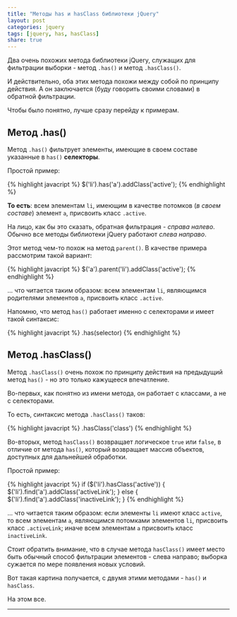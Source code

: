 ```yaml
---
title: "Методы has и hasClass библиотеки jQuery"
layout: post
categories: jquery
tags: [jquery, has, hasClass]
share: true
---
```


Два очень похожих метода библиотеки jQuery, служащих для фильтрации выборки - метод `.has()` и метод `.hasClass()`.

И действительно, оба этих метода похожи между собой по принципу действия. А он заключается (буду говорить своими словами) в обратной фильтрации.

Чтобы было понятно, лучше сразу перейду к примерам.

## Метод .has()

Метод `.has()` фильтрует элементы, имеющие в своем составе указанные в `has()` **селекторы**.

Простой пример:

{% highlight javacript %}
$('li').has('a').addClass('active');
{% endhighlight %}

**То есть**: всем элементам `li`, имеющим в качестве потомков (*в своем составе*) элемент `a`, присвоить класс `.active`.

На лицо, как бы это сказать, обратная фильтрация - *справа налево*. Обычно все методы библиотеки jQuery работают *слева направо*.

Этот метод чем-то похож на метод `parent()`. В качестве примера рассмотрим такой вариант:

{% highlight javacript %}
$('a').parent('li').addClass('active');
{% endhighlight %}

... что читается таким образом: всем элементам `li`, являющимся родителями элементов `a`, присвоить класс `.active`.

Напомню, что метод `has()` работает именно с селекторами и имеет такой синтаксис:

{% highlight javacript %}
.has(selector)
{% endhighlight %}

## Метод .hasClass()

Метод `.hasClass()` очень похож по принципу действия на предыдущий метод `has()` - но это только кажущееся впечатление.

Во-первых, как понятно из имени метода, он работает с классами, а не с селекторами.

То есть, синтаксис метода `.hasClass()` таков:

{% highlight javacript %}
.hasClass('class')
{% endhighlight %}

Во-вторых, метод `hasClass()` возвращает логическое `true` или `false`, в отличие от метода `has()`, который возвращает массив объектов, доступных для дальнейшей обработки.

Простой пример:

{% highlight javacript %}
if ($('li').hasClass('active')) {
  $('li').find('a').addClass('activeLink');
} else {
  $('li').find('a').addClass('inactiveLink');
}
{% endhighlight %}

... что читается таким образом: если элементы `li` имеют класс `active`, то всем элементам `a`, являющимся потомками элементов `li`, присвоить класс `.activeLink`; иначе всем элементам `a` присвоить класс `inactiveLink`.

Стоит обратить внимание, что в случае метода `hasClass()` имеет место быть обычный способ фильтрации элементов - слева направо; выборка сужается по мере появления новых условий.

Вот такая картина получается, с двумя этими методами - `has()` и `hasClass`.

На этом все.

***
